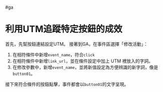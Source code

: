 #ga 

# 利用UTM追蹤特定按鈕的成效

首先，先幫按鈕連結設定UTM。
接著到GA，在事件區選擇「修改活動」：

1. 在相符條件中新增`event_name`，符合`click`
2. 在相符條件中新增`link_url`，並在條件設定中加上 UTM 裡放入的字詞。
3. 在修改參數中，新增`event_name`，並將新值設定為方便辨識的新字詞，像是`button01`。

接下來符合條件的按鈕點擊，事件都會以`button01`的文字呈現。